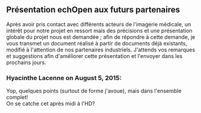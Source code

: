 ## Présentation echOpen aux futurs partenaires



Après avoir pris contact avec différents acteurs de l'imagerie médicale, un
intérêt pour notre projet en ressort mais des précisions et une présentation
globale du projet nous est demandée ; afin de répondre à cette demande, je
vous transmet un document réalisé à partir de documents déjà existants,
modifié à l'attention de nos partenaires industriels. J'attends vos remarques
et suggestions afin d'améliorer cette présentation et l'envoyer dans les
prochains jours.



### **Hyacinthe Lacenne** on August 5, 2015:



Yop, quelques points (surtout de forme j'avoue), mais dans l'ensemble complet!  
On se catche cet après midi à l'HD?



